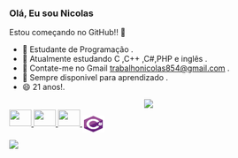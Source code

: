 ### Olá, Eu sou Nicolas ###
Estou começando no GitHub!! 👋



- 🔭 Estudante de Programação .
- 🌱 Atualmente estudando C ,C++ ,C#,PHP e inglês .
- 👯 Contate-me no Gmail trabalhonicolas854@gmail.com .
- 💬 Sempre disponivel para aprendizado .
- 😄 21 anos!.

<div align="center">
  <a href="https://github.com/NicolasDeCastro">
  <img height="180em" src="https://github-readme-stats.vercel.app/api?username=NicolasDeCastro&show_icons=true&theme=dracula&include_all_commits=true&count_private=true"/>
</div>
 <div style="display: inline_block">
 
 <img aling="center" height="30" width="40" src="https://cdn.jsdelivr.net/gh/devicons/devicon/icons/c/c-original.svg" />
 <img aling="center" height="30" width="40" src="https://cdn.jsdelivr.net/gh/devicons/devicon/icons/cplusplus/cplusplus-original.svg" />  
 <img aling="center" height="30" width="40" src="https://cdn.jsdelivr.net/gh/devicons/devicon/icons/php/php-original.svg" />
 <img align="center" height="30" width="40" src="https://raw.githubusercontent.com/devicons/devicon/master/icons/csharp/csharp-original.svg" />
   
  <a href="https://www.linkedin.com/in/nicolas-machado-46578a237/" target="_blank"><img src="https://img.shields.io/badge/-LinkedIn-%230077B5?style=for-the-badge&logo=linkedin&logoColor=white" target="_blank"></a> 
  

